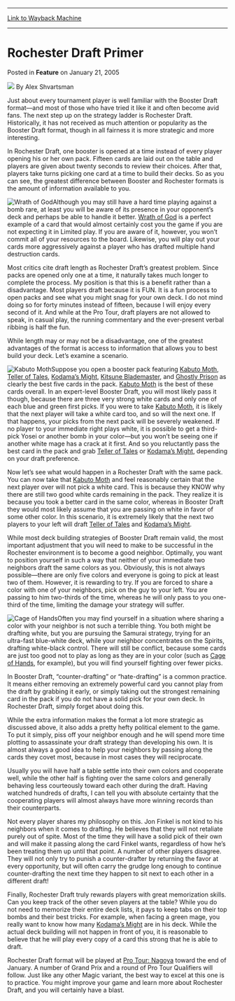 
---
[Link to Wayback Machine](https://web.archive.org/web/20160529073112/http://magic.wizards.com/en/articles/archive/feature/rochester-draft-primer-2005-01-21)

[_metadata_:wayback_url]:- "http://magic.wizards.com/en/articles/archive/feature/rochester-draft-primer-2005-01-21"
[_metadata_:wayback_raw_url]:- "https://web.archive.org/web/20160529073112id_/http://magic.wizards.com/en/articles/archive/feature/rochester-draft-primer-2005-01-21"
[_metadata_:wayback_capture_timestamp]:- "2016-05-29 07:31:12+00:00"
[_metadata_:publish_date]:- "2005-01-21"
[_metadata_:description]:- "Just about every tournament player is well familiar with the Booster Draft format—and most of those who have tried it like it and often become avid fans. The next step up on the strategy ladder is Rochester Draft. Historically, it has not received as much attention or popularity as the Booster Draft format, though in all fairness it is more strategic and more interesting."
[_metadata_:generator]:- "Drupal 7 (http://drupal.org)"
---


Rochester Draft Primer
======================



 Posted in **Feature**
 on January 21, 2005 






![](https://media.magic.wizards.com/styles/auth_small/public/images/person/authorpic_alexshvartsman.jpg)
By Alex Shvartsman











Just about every tournament player is well familiar with the Booster Draft format—and most of those who have tried it like it and often become avid fans. The next step up on the strategy ladder is Rochester Draft. Historically, it has not received as much attention or popularity as the Booster Draft format, though in all fairness it is more strategic and more interesting.

In Rochester Draft, one booster is opened at a time instead of every player opening his or her own pack. Fifteen cards are laid out on the table and players are given about twenty seconds to review their choices. After that, players take turns picking one card at a time to build their decks. So as you can see, the greatest difference between Booster and Rochester formats is the amount of information available to you. 

![Wrath of God](http://gatherer.wizards.com/Handlers/Image.ashx?type=card&name=Wrath+of+God)Although you may still have a hard time playing against a bomb rare, at least you will be aware of its presence in your opponent’s deck and perhaps be able to handle it better. [Wrath of God](http://gatherer.wizards.com/Pages/Card/Details.aspx?name=Wrath+of+God) is a perfect example of a card that would almost certainly cost you the game if you are not expecting it in Limited play. If you are aware of it, however, you won’t commit all of your resources to the board. Likewise, you will play out your cards more aggressively against a player who has drafted multiple hand destruction cards.

Most critics cite draft length as Rochester Draft’s greatest problem. Since packs are opened only one at a time, it naturally takes much longer to complete the process. My position is that this is a benefit rather than a disadvantage. Most players draft because it is FUN. It is a fun process to open packs and see what you might snag for your own deck. I do not mind doing so for forty minutes instead of fifteen, because I will enjoy every second of it. And while at the Pro Tour, draft players are not allowed to speak, in casual play, the running commentary and the ever-present verbal ribbing is half the fun.

While length may or may not be a disadvantage, one of the greatest advantages of the format is access to information that allows you to best build your deck. Let’s examine a scenario.

![Kabuto Moth](http://gatherer.wizards.com/Handlers/Image.ashx?type=card&name=Kabuto+Moth)Suppose you open a booster pack featuring [Kabuto Moth](http://gatherer.wizards.com/Pages/Card/Details.aspx?name=Kabuto+Moth), [Teller of Tales](http://gatherer.wizards.com/Pages/Card/Details.aspx?name=Teller+of+Tales), [Kodama’s Might](http://gatherer.wizards.com/Pages/Card/Details.aspx?name=Kodama%E2%80%99s+Might), [Kitsune Blademaster](http://gatherer.wizards.com/Pages/Card/Details.aspx?name=Kitsune+Blademaster), and [Ghostly Prison](http://gatherer.wizards.com/Pages/Card/Details.aspx?name=Ghostly+Prison) as clearly the best five cards in the pack. [Kabuto Moth](http://gatherer.wizards.com/Pages/Card/Details.aspx?name=Kabuto+Moth) is the best of these cards overall. In an expert-level Booster Draft, you will most likely pass it though, because there are three very strong white cards and only one of each blue and green first picks. If you were to take [Kabuto Moth](http://gatherer.wizards.com/Pages/Card/Details.aspx?name=Kabuto+Moth), it is likely that the next player will take a white card too, and so will the next one. If that happens, your picks from the next pack will be severely weakened. If no player to your immediate right plays white, it is possible to get a third-pick Yosei or another bomb in your color—but you won’t be seeing one if another white mage has a crack at it first. And so you reluctantly pass the best card in the pack and grab [Teller of Tales](http://gatherer.wizards.com/Pages/Card/Details.aspx?name=Teller+of+Tales) or [Kodama’s Might](http://gatherer.wizards.com/Pages/Card/Details.aspx?name=Kodama%E2%80%99s+Might), depending on your draft preference.

Now let’s see what would happen in a Rochester Draft with the same pack. You can now take that [Kabuto Moth](http://gatherer.wizards.com/Pages/Card/Details.aspx?name=Kabuto+Moth) and feel reasonably certain that the next player over will not pick a white card. This is because they KNOW why there are still two good white cards remaining in the pack. They realize it is because you took a better card in the same color, whereas in Booster Draft they would most likely assume that you are passing on white in favor of some other color. In this scenario, it is extremely likely that the next two players to your left will draft [Teller of Tales](http://gatherer.wizards.com/Pages/Card/Details.aspx?name=Teller+of+Tales) and [Kodama’s Might](http://gatherer.wizards.com/Pages/Card/Details.aspx?name=Kodama%E2%80%99s+Might).

While most deck building strategies of Booster Draft remain valid, the most important adjustment that you will need to make to be successful in the Rochester environment is to become a good neighbor. Optimally, you want to position yourself in such a way that neither of your immediate two neighbors draft the same colors as you. Obviously, this is not always possible—there are only five colors and everyone is going to pick at least two of them. However, it is rewarding to try. If you are forced to share a color with one of your neighbors, pick on the guy to your left. You are passing to him two-thirds of the time, whereas he will only pass to you one-third of the time, limiting the damage your strategy will suffer. 

![Cage of Hands](http://gatherer.wizards.com/Handlers/Image.ashx?type=card&name=Cage+of+Hands)Often you may find yourself in a situation where sharing a color with your neighbor is not such a terrible thing. You both might be drafting white, but you are pursuing the Samurai strategy, trying for an ultra-fast blue-white deck, while your neighbor concentrates on the Spirits, drafting white-black control. There will still be conflict, because some cards are just too good not to play as long as they are in your color (such as [Cage of Hands](http://gatherer.wizards.com/Pages/Card/Details.aspx?name=Cage+of+Hands), for example), but you will find yourself fighting over fewer picks.

In Booster Draft, “counter-drafting” or “hate-drafting” is a common practice. It means either removing an extremely powerful card you cannot play from the draft by grabbing it early, or simply taking out the strongest remaining card in the pack if you do not have a solid pick for your own deck. In Rochester Draft, simply forget about doing this.

While the extra information makes the format a lot more strategic as discussed above, it also adds a pretty hefty political element to the game. To put it simply, piss off your neighbor enough and he will spend more time plotting to assassinate your draft strategy than developing his own. It is almost always a good idea to help your neighbors by passing along the cards they covet most, because in most cases they will reciprocate. 

Usually you will have half a table settle into their own colors and cooperate well, while the other half is fighting over the same colors and generally behaving less courteously toward each other during the draft. Having watched hundreds of drafts, I can tell you with absolute certainty that the cooperating players will almost always have more winning records than their counterparts.

Not every player shares my philosophy on this. Jon Finkel is not kind to his neighbors when it comes to drafting. He believes that they will not retaliate purely out of spite. Most of the time they will have a solid pick of their own and will make it passing along the card Finkel wants, regardless of how he’s been treating them up until that point. A number of other players disagree. They will not only try to punish a counter-drafter by returning the favor at every opportunity, but will often carry the grudge long enough to continue counter-drafting the next time they happen to sit next to each other in a different draft!

Finally, Rochester Draft truly rewards players with great memorization skills. Can you keep track of the other seven players at the table? While you do not need to memorize their entire deck lists, it pays to keep tabs on their top bombs and their best tricks. For example, when facing a green mage, you really want to know how many [Kodama’s Might](http://gatherer.wizards.com/Pages/Card/Details.aspx?name=Kodama%E2%80%99s+Might) are in his deck. While the actual deck building will not happen in front of you, it is reasonable to believe that he will play every copy of a card this strong that he is able to draft. 

Rochester Draft format will be played at [Pro Tour: Nagoya](http://www.wizards.com/default.asp?x=protour/nagoya05/facts) toward the end of January. A number of Grand Prix and a round of Pro Tour Qualifiers will follow. Just like any other Magic variant, the best way to excel at this one is to practice. You might improve your game and learn more about Rochester Draft, and you will certainly have a blast.







